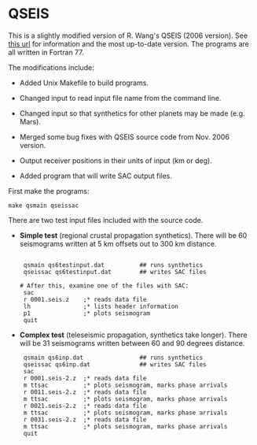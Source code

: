 # QSEIS

This is a slightly modified version of R. Wang's QSEIS (2006 version).  See
[this url](https://www.gfz-potsdam.de/en/section/physics-of-earthquakes-and-volcanoes/infrastructure/tool-development-lab/) 
for information and the most up-to-date version.
The programs are all written in Fortran 77.

The modifications include:

- Added Unix Makefile to build programs.

- Changed input to read input file name from the command line.

- Changed input so that synthetics for other planets may be made (e.g. Mars).

- Merged some bug fixes with QSEIS source code from Nov. 2006 version.

- Output receiver positions in their units of input (km or deg).

- Added program that will write SAC output files.

First make the programs:
```
make qsmain qseissac
```

There are two test input files included with the source code.

- **Simple test** (regional crustal propagation synthetics).
  There will be 60 seismograms written at 5 km offsets out to 300 km distance.
  ```

   qsmain qs6testinput.dat          ## runs synthetics
   qseissac qs6testinput.dat        ## writes SAC files

  # After this, examine one of the files with SAC:
   sac
   r 0001.seis.z    ;* reads data file
   lh               ;* lists header information
   p1               ;* plots seismogram
   quit
  ```

- **Complex test** (teleseismic propagation, synthetics take longer).
  There will be 31 seismograms written between 60 and 90 degrees distance.
  ```
   qsmain qs6inp.dat                ## runs synthetics
   qseissac qs6inp.dat              ## writes SAC files
   sac
   r 0001.seis-2.z  ;* reads data file
   m ttsac          ;* plots seismogram, marks phase arrivals
   r 0011.seis-2.z  ;* reads data file
   m ttsac          ;* plots seismogram, marks phase arrivals
   r 0021.seis-2.z  ;* reads data file
   m ttsac          ;* plots seismogram, marks phase arrivals
   r 0031.seis-2.z  ;* reads data file
   m ttsac          ;* plots seismogram, marks phase arrivals
   quit
  ```
